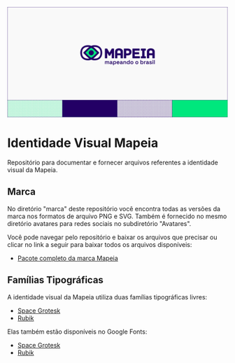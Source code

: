 ![Marca da Mapeia](https://github.com/mapeia/identidade-visual/raw/main/docs/Mapeia-Github-Capa.png)

# Identidade Visual Mapeia
Repositório para documentar e fornecer arquivos referentes a identidade visual da Mapeia.

## Marca

No diretório "marca" deste repositório você encontra todas as versões da marca nos formatos de arquivo PNG e SVG. Também é fornecido no mesmo diretório avatares para redes sociais no subdiretório "Avatares".

Você pode navegar pelo repositório e baixar os arquivos que precisar ou clicar no link a seguir para baixar todos os arquivos disponíveis:
- [Pacote completo da marca Mapeia](https://github.com/mapeia/identidade-visual/raw/main/marca/Mapeia-Marca-PacoteCompleto.zip)

## Famílias Tipográficas

A identidade visual da Mapeia utiliza duas famílias tipográficas livres:
- [Space Grotesk](https://github.com/floriankarsten/space-grotesk)
- [Rubik](https://github.com/googlefonts/Rubik)

Elas também estão disponíveis no Google Fonts:
- [Space Grotesk](https://fonts.google.com/specimen/Space+Grotesk)
- [Rubik](https://fonts.google.com/specimen/Rubik)


